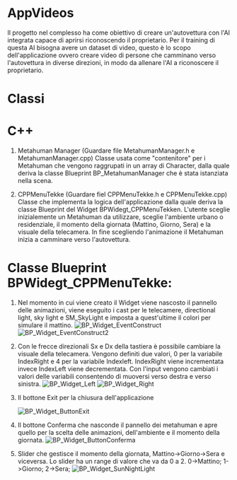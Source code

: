 # AppVideos
Il progetto nel complesso ha come obiettivo di creare un'autovettura con l'AI integrata capace di aprirsi riconoscendo il proprietario.
Per il training di questa AI bisogna avere un dataset di video, questo è lo scopo dell'applicazione ovvero creare video di persone che camminano
verso l'autovettura in diverse direzioni, in modo da allenare l'AI a riconoscere il proprietario.

# Classi
# C++
1. Metahuman Manager (Guardare file MetahumanManager.h e MetahumanManager.cpp)
   Classe usata come "contenitore" per i Metahuman che vengono raggrupati in un array di Character, dalla quale deriva la classe Blueprint
   BP_MetahumanManager che è stata istanziata nella scena.
   
3. CPPMenuTekke (Guardare fiel CPPMenuTekke.h e CPPMenuTekke.cpp)
   Classe che implementa la logica dell'applicazione dalla quale deriva la classe Blueprint del Widget BPWidegt_CPPMenuTekken.
   L'utente sceglie inizialemente un Metahuman da utilizzare, sceglie l'ambiente urbano o residenziale, il momento della giornata (Mattino, Giorno, Sera)
   e la visuale della telecamera. In fine scegliendo l'animazione il Metahuman inizia a camminare verso l'autovettura.  

# Classe Blueprint BPWidegt_CPPMenuTekke:
1. Nel momento in cui viene creato il Widget viene nascosto il pannello delle animazioni,
   viene eseguito i cast per le telecamere, directional light, sky light e SM_SkyLight e imposta
   a quest'ultime il colori per simulare il mattino.
![BP_Widget_EventConstruct](https://github.com/user-attachments/assets/c69eaf18-433e-4383-aa65-d33e850ea8fe)
![BP_Widget_EventConstruct2](https://github.com/user-attachments/assets/e7ea8a98-0b6c-4128-a1b0-37636506f1cf)

1. Con le frecce direzionali Sx e Dx della tastiera è possibile cambiare la visuale della telecamera.
   Vengono definiti due valori, 0 per la variabile IndexRight e 4 per la variabile Indexleft.
   IndexRight viene incrementata invece IndexLeft viene decrementata. Con l'input vengono cambiati i valori delle variabili
   consentendo di muoversi verso destra e verso sinistra.
![BP_Widget_Left](https://github.com/user-attachments/assets/2b2ede9e-20d3-4850-9628-0460d0875045)
![BP_Widget_Right](https://github.com/user-attachments/assets/a8168176-17e3-41ce-9fdd-5bcf5ef5d240)

3. Il bottone Exit per la chiusura dell'applicazione

   ![BP_Widget_ButtonExit](https://github.com/user-attachments/assets/29ddca9c-b660-4c99-bff3-1e77e63754c9)

5. Il bottone Conferma che nasconde il pannello dei metahuman e apre quello per la scelta delle animazioni,
   dell'ambiente e il momento della giornata.
![BP_Widget_ButtonConferma](https://github.com/user-attachments/assets/83a7ec20-d72d-43f8-9281-f86773c39a26)

6. Slider che gestisce il momento della giornata, Mattino->Giorno->Sera e viceversa.
   Lo slider ha un range di valore che va da 0 a 2. 0->Mattino; 1->Giorno; 2->Sera;
![BP_Widget_SunNightLight](https://github.com/user-attachments/assets/ed18615c-09a6-4f62-a46f-9014b21bacba)




